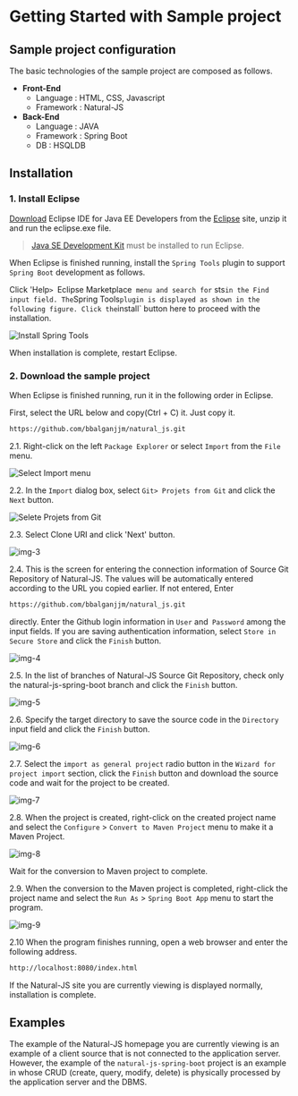 Getting Started with Sample project
===

<ul class="contents links" style="margin-left: -267px;width: 237px;"></ul>

[eclipse]: https://www.eclipse.org
[eclipse-download]: https://www.eclipse.org/downloads/eclipse-packages/
[jdk]: http://www.oracle.com/technetwork/java/javase/downloads/index.html

[img-0]: ./images/gtst/gtst2000/0.png
[img-1]: ./images/gtst/gtst2000/1.png
[img-2]: ./images/gtst/gtst2000/2.png
[img-3]: ./images/gtst/gtst2000/3.png
[img-4]: ./images/gtst/gtst2000/4.png
[img-5]: ./images/gtst/gtst2000/5.png
[img-6]: ./images/gtst/gtst2000/6.png
[img-7]: ./images/gtst/gtst2000/7.png
[img-8]: ./images/gtst/gtst2000/8.png
[img-9]: ./images/gtst/gtst2000/9.png

## Sample project configuration

The basic technologies of the sample project are composed as follows.

* **Front-End**
     * Language : HTML, CSS, Javascript
     * Framework : Natural-JS
* **Back-End**
     * Language : JAVA
     * Framework : Spring Boot
     * DB : HSQLDB

## Installation

### 1. Install Eclipse
[Download][eclipse-download] Eclipse IDE for Java EE Developers from the [Eclipse][eclipse] site, unzip it and run the eclipse.exe file.
>[Java SE Development Kit][jdk] must be installed to run Eclipse.

When Eclipse is finished running, install the `Spring Tools` plugin to support `Spring Boot` development as follows.

Click 'Help`> `Eclipse Marketplace` menu and search for` sts` in the Find input field.
The `Spring Tools` plugin is displayed as shown in the following figure. Click the `install` button here to proceed with the installation.

![Install Spring Tools][img-0]

When installation is complete, restart Eclipse.

### 2. Download the sample project
When Eclipse is finished running, run it in the following order in Eclipse.

First, select the URL below and copy(Ctrl + C) it. Just copy it.
```md
https://github.com/bbalganjjm/natural_js.git
```

2.1. Right-click on the left `Package Explorer` or select `Import` from the `File` menu.

![Select Import menu][img-1]

2.2. In the `Import` dialog box, select `Git> Projets from Git` and click the `Next` button.

![Selete Projets from Git][img-2]

2.3. Select Clone URI and click 'Next' button.

![img-3][]

2.4. This is the screen for entering the connection information of  Source Git Repository of Natural-JS. The values will be automatically entered according to the URL you copied earlier. If not entered, Enter
```md
https://github.com/bbalganjjm/natural_js.git
```
directly.
Enter the Github login information in `User` and` Password` among the input fields. If you are saving authentication information, select `Store in Secure Store` and click the `Finish` button.

![img-4][]

2.5. In the list of branches of Natural-JS Source Git Repository, check only the natural-js-spring-boot branch and click the `Finish` button.

![img-5][]

2.6. Specify the target directory to save the source code in the `Directory` input field and click the `Finish` button.

![img-6][]

2.7. Select the `import as general project` radio button in the `Wizard for project import` section, click the `Finish` button and download the source code and wait for the project to be created.

![img-7][]

2.8. When the project is created, right-click on the created project name and select the `Configure` > `Convert to Maven Project` menu to make it a Maven Project.

![img-8][]

Wait for the conversion to Maven project to complete.

2.9. When the conversion to the Maven project is completed, right-click the project name and select the `Run As` > `Spring Boot App` menu to start the program.

![img-9][]

2.10 When the program finishes running, open a web browser and enter the following address.
```md
http://localhost:8080/index.html
```
If the Natural-JS site you are currently viewing is displayed normally, installation is complete.

## Examples
The example of the Natural-JS homepage you are currently viewing is an example of a client source that is not connected to the application server. However, the example of the `natural-js-spring-boot` project is an example in whose CRUD (create, query, modify, delete) is physically processed by the application server and the DBMS.